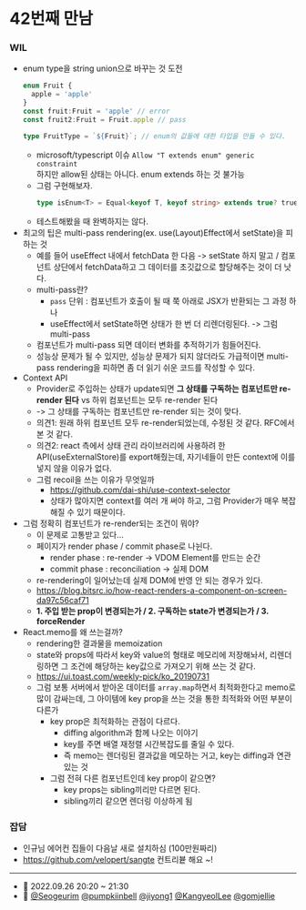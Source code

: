 # 42번째 만남

### WIL

- enum type을 string union으로 바꾸는 것 도전
  ```ts
  enum Fruit {
    apple = 'apple'
  }
  const fruit:Fruit = 'apple' // error
  const fruit2:Fruit = Fruit.apple // pass

  type FruitType = `${Fruit}`; // enum의 값들에 대한 타입을 만들 수 있다.
  ```
  - microsoft/typescript 이슈 `Allow "T extends enum" generic constraint`  
    하지만 allow된 상태는 아니다. enum extends 하는 것 불가능
  - 그럼 구현해보자.
    ```ts
    type isEnum<T> = Equal<keyof T, keyof string> extends true? true : false;
    ```
  - 테스트해봤을 때 완벽하지는 않다.
- 최고의 팁은 multi-pass rendering(ex. use(Layout)Effect에서 setState)을 피하는 것
  - 예를 들어 useEffect 내에서 fetchData 한 다음 -> setState 하지 말고 / 컴포넌트 상단에서 fetchData하고 그 데이터를 초깃값으로 할당해주는 것이 더 낫다.
  - multi-pass란?
    - `pass` 단위 : 컴포넌트가 호출이 될 때 쭉 아래로 JSX가 반환되는 그 과정 하나
    - useEffect에서 setState하면 상태가 한 번 더 리렌더링된다. -> 그럼 multi-pass
  - 컴포넌트가 multi-pass 되면 데이터 변화를 추적하기가 힘들어진다.
  - 성능상 문제가 될 수 있지만, 성능상 문제가 되지 않더라도 가급적이면 multi-pass rendering을 피하면 좀 더 읽기 쉬운 코드를 작성할 수 있다.
- Context API
  - Provider로 주입하는 상태가 update되면 **그 상태를 구독하는 컴포넌트만 re-render 된다** vs 하위 컴포넌트는 모두 re-render 된다
  - -> 그 상태를 구독하는 컴포넌트만 re-render 되는 것이 맞다.
  - 의견1: 원래 하위 컴포넌트 모두 re-render되었는데, 수정된 것 같다. RFC에서 본 것 같다.
  - 의견2: react 측에서 상태 관리 라이브러리에 사용하려 한 API(useExternalStore)를 export해줬는데, 자기네들이 만든 context에 이를 넣지 않을 이유가 없다.
  - 그럼 recoil을 쓰는 이유가 무엇일까
    - https://github.com/dai-shi/use-context-selector
    - 상태가 많아지면 context를 여러 개 써야 하고, 그럼 Provider가 매우 복잡해질 수 있기 때문이다.
- 그럼 정확히 컴포넌트가 re-render되는 조건이 뭐야?
  - 이 문제로 고통받고 있다...
  - 페이지가 render phase / commit phase로 나뉜다.
    - render phase : re-render -> VDOM Element를 만드는 순간
    - commit phase : reconciliation -> 실제 DOM
  - re-rendering이 일어났는데 실제 DOM에 반영 안 되는 경우가 있다. 
  - https://blog.bitsrc.io/how-react-renders-a-component-on-screen-da97c56caf71
  - **1. 주입 받는 prop이 변경되는가 / 2. 구독하는 state가 변경되는가 / 3. forceRender**
- React.memo를 왜 쓰는걸까?
  - rendering한 결과물을 memoization
  - state와 props에 따라서 key와 value의 형태로 메모리에 저장해놔서, 리렌더링하면 그 조건에 해당하는 key값으로 가져오기 위해 쓰는 것 같다.
  - https://ui.toast.com/weekly-pick/ko_20190731
  - 그럼 보통 서버에서 받아온 데이터를 `array.map`하면서 최적화한다고 memo로 많이 감싸는데, 그 아이템에 key prop을 쓰는 것을 통한 최적화와 어떤 부분이 다른가
    - key prop은 최적화하는 관점이 다르다. 
      - diffing algorithm과 함께 나오는 이야기
      - key를 주면 배열 재정렬 시간복잡도를 줄일 수 있다.
      - 즉 memo는 렌더링된 결과값을 메모하는 거고, key는 diffing과 연관있는 것
    - 그럼 전혀 다른 컴포넌트인데 key prop이 같으면?
      - key props는 sibling끼리만 다르면 된다.
      - sibling끼리 같으면 렌더링 이상하게 됨

### 잡담

- 인규님 에어컨 집들이 다음날 새로 설치하심 (100만원짜리)
- https://github.com/velopert/sangte 컨트리븉 해요 ~!

---

- 📆 2022.09.26 20:20 ~ 21:30
- 👥 [@Seogeurim](https://github.com/Seogeurim) [@pumpkiinbell](https://github.com/pumpkiinbell) 
[@jiyong1](https://github.com/jiyong1) [@KangyeolLee](https://github.com/KangyeolLee) [@gomjellie](https://github.com/gomjellie)
